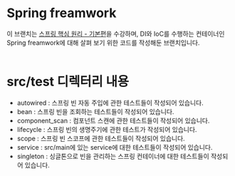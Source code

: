 # Spring freamwork
이 브랜치는 [스프링 핵심 원리 - 기본편](https://www.inflearn.com/course/%EC%8A%A4%ED%94%84%EB%A7%81-%ED%95%B5%EC%8B%AC-%EC%9B%90%EB%A6%AC-%EA%B8%B0%EB%B3%B8%ED%8E%B8/dashboard)을 수강하며, DI와 IoC를 수행하는 컨테이너인 Spring freamwork에 대해 살펴 보기 위한 코드를 작성해둔 브랜치입니다. <br/><br/>

# src/test 디렉터리 내용
- autowired : 스프링 빈 자동 주입에 관한 테스트들이 작성되어 있습니다.
- bean : 스프링 빈을 조회하는 테스트들이 작성되어 있습니다.
- component_scan : 컴포넌트 스캔에 관한 테스트들이 작성되어 있습니다.
- lifecycle : 스프링 빈의 생명주기에 관한 테스트가 작성되어 있습니다.
- scope : 스프링 빈 스코프에 관한 테스트들이 작성되어 있습니다.
- service : src/main에 있는 service에 대한 테스트들이 작성되어 있습니다.
- singleton : 싱글톤으로 빈을 관리하는 스프링 컨테이너에 대한 테스트들이 작성되어 있습니다.

